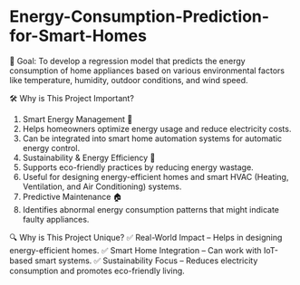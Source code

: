 # Energy-Consumption-Prediction-for-Smart-Homes

📌 Goal:
To develop a regression model that predicts the energy consumption of home appliances based on various environmental factors like temperature, humidity, outdoor conditions, and wind speed.

🛠️ Why is This Project Important?
1. Smart Energy Management 🔋
2. Helps homeowners optimize energy usage and reduce electricity costs.
3. Can be integrated into smart home automation systems for automatic energy control.
4. Sustainability & Energy Efficiency 🌱
5. Supports eco-friendly practices by reducing energy wastage.
6. Useful for designing energy-efficient homes and smart HVAC (Heating, Ventilation, and Air Conditioning) systems.
7. Predictive Maintenance 🏠
8. Identifies abnormal energy consumption patterns that might indicate faulty appliances.

🔍 Why is This Project Unique?
✅ Real-World Impact – Helps in designing energy-efficient homes.
✅ Smart Home Integration – Can work with IoT-based smart systems.
✅ Sustainability Focus – Reduces electricity consumption and promotes eco-friendly living.

